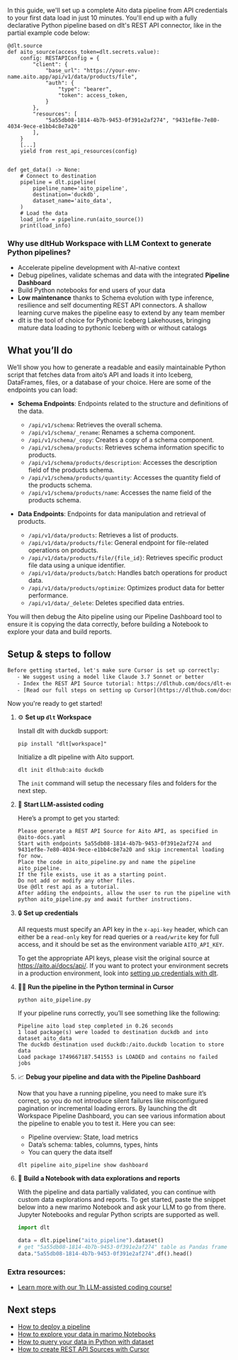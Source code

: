 In this guide, we'll set up a complete Aito data pipeline from API credentials to your first data load in just 10 minutes. You'll end up with a fully declarative Python pipeline based on dlt's REST API connector, like in the partial example code below:

```python-outcome
@dlt.source
def aito_source(access_token=dlt.secrets.value):
    config: RESTAPIConfig = {
        "client": {
            "base_url": "https://your-env-name.aito.app/api/v1/data/products/file",
            "auth": {
                "type": "bearer",
                "token": access_token,
            }
        },
        "resources": [
            "5a55db08-1814-4b7b-9453-0f391e2af274", "9431ef8e-7e80-4034-9ece-e1bb4c8e7a20"
        ],
    }
    [...]
    yield from rest_api_resources(config)


def get_data() -> None:
    # Connect to destination
    pipeline = dlt.pipeline(
        pipeline_name='aito_pipeline',
        destination='duckdb',
        dataset_name='aito_data', 
    )
    # Load the data
    load_info = pipeline.run(aito_source())
    print(load_info) 
```

### Why use dltHub Workspace with LLM Context to generate Python pipelines?

- Accelerate pipeline development with AI-native context
- Debug pipelines, validate schemas and data with the integrated **Pipeline Dashboard**
- Build Python notebooks for end users of your data
- **Low maintenance** thanks to Schema evolution with type inference, resilience and self documenting REST API connectors. A shallow learning curve makes the pipeline easy to extend by any team member
- dlt is the tool of choice for Pythonic Iceberg Lakehouses, bringing mature data loading to pythonic Iceberg with or without catalogs

## What you’ll do

We’ll show you how to generate a readable and easily maintainable Python script that fetches data from aito’s API and loads it into Iceberg, DataFrames, files, or a database of your choice. Here are some of the endpoints you can load:

- **Schema Endpoints**: Endpoints related to the structure and definitions of the data.
  - `/api/v1/schema`: Retrieves the overall schema.
  - `/api/v1/schema/_rename`: Renames a schema component.
  - `/api/v1/schema/_copy`: Creates a copy of a schema component.
  - `/api/v1/schema/products`: Retrieves schema information specific to products.
  - `/api/v1/schema/products/description`: Accesses the description field of the products schema.
  - `/api/v1/schema/products/quantity`: Accesses the quantity field of the products schema.
  - `/api/v1/schema/products/name`: Accesses the name field of the products schema.

- **Data Endpoints**: Endpoints for data manipulation and retrieval of products.
  - `/api/v1/data/products`: Retrieves a list of products.
  - `/api/v1/data/products/file`: General endpoint for file-related operations on products.
  - `/api/v1/data/products/file/{file_id}`: Retrieves specific product file data using a unique identifier.
  - `/api/v1/data/products/batch`: Handles batch operations for product data.
  - `/api/v1/data/products/optimize`: Optimizes product data for better performance.
  - `/api/v1/data/_delete`: Deletes specified data entries.

You will then debug the Aito pipeline using our Pipeline Dashboard tool to ensure it is copying the data correctly, before building a Notebook to explore your data and build reports.

## Setup & steps to follow

```default
Before getting started, let's make sure Cursor is set up correctly:
   - We suggest using a model like Claude 3.7 Sonnet or better
   - Index the REST API Source tutorial: https://dlthub.com/docs/dlt-ecosystem/verified-sources/rest_api/ and add it to context as **@dlt rest api**
   - [Read our full steps on setting up Cursor](https://dlthub.com/docs/dlt-ecosystem/llm-tooling/cursor-restapi#23-configuring-cursor-with-documentation)
```

Now you're ready to get started!

1. ⚙️ **Set up `dlt` Workspace**
    
    Install dlt with duckdb support:
    ```shell
    pip install "dlt[workspace]"
    ```

    Initialize a dlt pipeline with Aito support.
    ```shell
    dlt init dlthub:aito duckdb
    ```

    The `init` command will setup the necessary files and folders for the next step.
    
2. 🤠 **Start LLM-assisted coding**
    
    Here’s a prompt to get you started:
    
    ```prompt
    Please generate a REST API Source for Aito API, as specified in @aito-docs.yaml 
    Start with endpoints 5a55db08-1814-4b7b-9453-0f391e2af274 and 9431ef8e-7e80-4034-9ece-e1bb4c8e7a20 and skip incremental loading for now. 
    Place the code in aito_pipeline.py and name the pipeline aito_pipeline. 
    If the file exists, use it as a starting point. 
    Do not add or modify any other files. 
    Use @dlt rest api as a tutorial. 
    After adding the endpoints, allow the user to run the pipeline with python aito_pipeline.py and await further instructions.
    ```

    
3. 🔒 **Set up credentials** 
    
    All requests must specify an API key in the `x-api-key` header, which can either be a `read-only` key for read queries or a `read/write` key for full access, and it should be set as the environment variable `AITO_API_KEY`.
    
    To get the appropriate API keys, please visit the original source at https://aito.ai/docs/api/.
    If you want to protect your environment secrets in a production environment, look into [setting up credentials with dlt](https://dlthub.com/docs/walkthroughs/add_credentials).
    
4. 🏃‍♀️ **Run the pipeline in the Python terminal in Cursor**
    
    ```shell
    python aito_pipeline.py
    ```
    
    If your pipeline runs correctly, you’ll see something like the following:
    
    ```shell
    Pipeline aito load step completed in 0.26 seconds
    1 load package(s) were loaded to destination duckdb and into dataset aito_data
    The duckdb destination used duckdb:/aito.duckdb location to store data
    Load package 1749667187.541553 is LOADED and contains no failed jobs
    ```
    
5. 📈 **Debug your pipeline and data with the Pipeline Dashboard**

    Now that you have a running pipeline, you need to make sure it’s correct, so you do not introduce silent failures like misconfigured pagination or incremental loading errors. By launching the dlt Workspace Pipeline Dashboard, you can see various information about the pipeline to enable you to test it. Here you can see:
    - Pipeline overview: State, load metrics
    - Data’s schema: tables, columns, types, hints
    - You can query the data itself
    
    ```shell
    dlt pipeline aito_pipeline show dashboard
    ```
    
6. 🐍 **Build a Notebook with data explorations and reports**

    With the pipeline and data partially validated, you can continue with custom data explorations and reports. To get started, paste the snippet below into a new marimo Notebook and ask your LLM to go from there. Jupyter Notebooks and regular Python scripts are supported as well.

    
    ```python
    import dlt

   data = dlt.pipeline("aito_pipeline").dataset()
   # get "5a55db08-1814-4b7b-9453-0f391e2af274" table as Pandas frame
   data."5a55db08-1814-4b7b-9453-0f391e2af274".df().head()
    ```

### Extra resources:

- [Learn more with our 1h LLM-assisted coding course!](https://www.youtube.com/watch?v=GGid70rnJuM)

## Next steps

- [How to deploy a pipeline](https://dlthub.com/docs/walkthroughs/deploy-a-pipeline)
- [How to explore your data in marimo Notebooks](https://dlthub.com/docs/general-usage/dataset-access/marimo)
- [How to query your data in Python with dataset](https://dlthub.com/docs/general-usage/dataset-access/dataset)
- [How to create REST API Sources with Cursor](https://dlthub.com/docs/dlt-ecosystem/llm-tooling/cursor-restapi)
